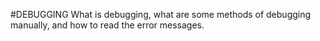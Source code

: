 #DEBUGGING
What is debugging, what are some methods of debugging manually, and how to read the error messages.
